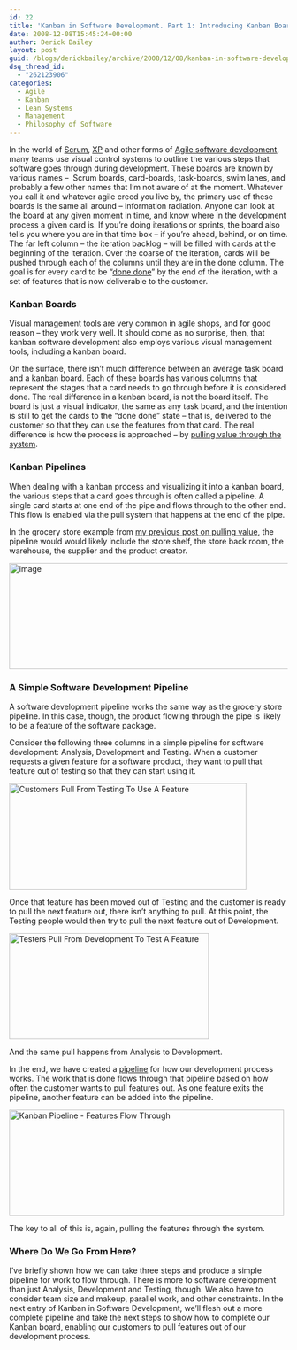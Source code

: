 ```yaml
---
id: 22
title: 'Kanban in Software Development. Part 1: Introducing Kanban Boards and Pipelines'
date: 2008-12-08T15:45:24+00:00
author: Derick Bailey
layout: post
guid: /blogs/derickbailey/archive/2008/12/08/kanban-in-software-development-part-1-introducing-kanban-boards-and-pipelines.aspx
dsq_thread_id:
  - "262123906"
categories:
  - Agile
  - Kanban
  - Lean Systems
  - Management
  - Philosophy of Software
---
```

In the world of <a href="http://en.wikipedia.org/wiki/Scrum_(development)" target="_blank">Scrum</a>, <a href="http://en.wikipedia.org/wiki/Extreme_Programming" target="_blank">XP</a> and other forms of <a href="http://en.wikipedia.org/wiki/Agile_software_development" target="_blank">Agile software development</a>, many teams use visual control systems to outline the various steps that software goes through during development. These boards are known by various names &#8211;&nbsp; Scrum boards, card-boards, task-boards, swim lanes, and probably a few other names that I&#8217;m not aware of at the moment. Whatever you call it and whatever agile creed you live by, the primary use of these boards is the same all around &#8211; information radiation. Anyone can look at the board at any given moment in time, and know where in the development process a given card is. If you&#8217;re doing iterations or sprints, the board also tells you where you are in that time box &#8211; if you&#8217;re ahead, behind, or on time. The far left column &#8211; the iteration backlog &#8211; will be filled with cards at the beginning of the iteration. Over the coarse of the iteration, cards will be pushed through each of the columns until they are in the done column. The goal is for every card to be &#8220;<a href="http://codebetter.com/blogs/jeremy.miller/archive/2006/04/13/142800.aspx" target="_blank">done done</a>&#8221; by the end of the iteration, with a set of features that is now deliverable to the customer. 

### Kanban Boards

Visual management tools are very common in agile shops, and for good reason &#8211; they work very well. It should come as no surprise, then, that kanban software development also employs various visual management tools, including a kanban board. 

On the surface, there isn&#8217;t much difference between an average task board and a kanban board. Each of these boards has various columns that represent the stages that a card needs to go through before it is considered done. The real difference in a kanban board, is not the board itself. The board is just a visual indicator, the same as any task board, and the intention is still to get the cards to the &#8220;done done&#8221; state &#8211; that is, delivered to the customer so that they can use the features from that card. The real difference is how the process is approached &#8211; by <a href="http://www.lostechies.com/blogs/derickbailey/archive/2008/11/20/kanban-pulling-value-from-the-supplier.aspx" target="_blank">pulling value through the system</a>. 

### Kanban Pipelines

When dealing with a kanban process and visualizing it into a kanban board, the various steps that a card goes through is often called a pipeline. A single card starts at one end of the pipe and flows through to the other end. This flow is enabled via the pull system that happens at the end of the pipe.

In the grocery store example from <a href="http://www.lostechies.com/blogs/derickbailey/archive/2008/11/20/kanban-pulling-value-from-the-supplier.aspx" target="_blank">my previous post on pulling value</a>, the pipeline would would likely include the store shelf, the store back room, the warehouse, the supplier and the product creator.

[<img style="border-right: 0px;border-top: 0px;border-left: 0px;border-bottom: 0px" height="192" alt="image" src="http://lostechies.com/derickbailey/files/2011/03/image_thumb_1.png" width="618" border="0" />](http://lostechies.com/derickbailey/files/2011/03/image_3.png) 

### A Simple Software Development Pipeline

A software development pipeline works the same way as the grocery store pipeline. In this case, though, the product flowing through the pipe is likely to be a feature of the software package. 

Consider the following three columns in a simple pipeline for software development: Analysis, Development and Testing. When a customer requests a given feature for a software product, they want to pull that feature out of testing so that they can start using it.

[<img style="border-top-width: 0px;border-left-width: 0px;border-bottom-width: 0px;border-right-width: 0px" height="192" alt="Customers Pull From Testing To Use A Feature" src="http://lostechies.com/derickbailey/files/2011/03/image_thumb_10.png" width="429" border="0" />](http://lostechies.com/derickbailey/files/2011/03/image_22.png) 

Once that feature has been moved out of Testing and the customer is ready to pull the next feature out, there isn&#8217;t anything to pull. At this point, the Testing people would then try to pull the next feature out of Development.

[<img style="border-top-width: 0px;border-left-width: 0px;border-bottom-width: 0px;border-right-width: 0px" height="192" alt="Testers Pull From Development To Test A Feature" src="http://lostechies.com/derickbailey/files/2011/03/image_thumb_13.png" width="361" border="0" />](http://lostechies.com/derickbailey/files/2011/03/image_28.png) 

And the same pull happens from Analysis to Development. 

In the end, we have created a <a href="http://www.poppendieck.com/pipeline.htm" target="_blank">pipeline</a> for how our development process works. The work that is done flows through that pipeline based on how often the customer wants to pull features out. As one feature exits the pipeline, another feature can be added into the pipeline. 

[<img style="border-top-width: 0px;border-left-width: 0px;border-bottom-width: 0px;border-right-width: 0px" height="192" alt="Kanban Pipeline - Features Flow Through" src="http://lostechies.com/derickbailey/files/2011/03/image_thumb_12.png" width="497" border="0" />](http://lostechies.com/derickbailey/files/2011/03/image_26.png) 

The key to all of this is, again, pulling the features through the system. 

### 

### Where Do We Go From Here?

I&#8217;ve briefly shown how we can take three steps and produce a simple pipeline for work to flow through. There is more to software development than just Analysis, Development and Testing, though. We also have to consider team size and makeup, parallel work, and other constraints. In the next entry of Kanban in Software Development, we&#8217;ll flesh out a more complete pipeline and take the next steps to show how to complete our Kanban board, enabling our customers to pull features out of our development process.